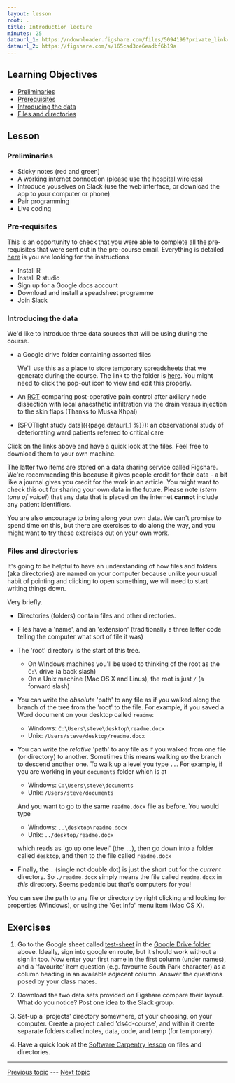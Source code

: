 ```yaml
---
layout: lesson
root: .
title: Introduction lecture
minutes: 25
dataurl_1: https://ndownloader.figshare.com/files/5094199?private_link=aff8f0912c76840c7526
dataurl_2: https://figshare.com/s/165cad3ce6eadbf6b19a
---
```


<!-- rename file with the lesson name replacing template -->

## Learning Objectives 

- [Preliminaries](#preliminaries)
- [Prerequisites](#prerequisites)
- [Introducing the data](#introducing-the-data)
- [Files and directories](#files-and-directories)

## Lesson 

<a name="preliminaries"></a>

### Preliminaries

- Sticky notes (red and green)
- A working internet connection (please use the hospital wireless)
- Introduce youselves on Slack (use the web interface, or download the app to your computer or phone)
- Pair programming
- Live coding

<a name="prerequisites"></a>

### Pre-requisites

This is an opportunity to check that you were able to complete all the pre-requisites that were sent out in the pre-course email. Everything is detailed [here](prerequisites.html) is you are looking for the instructions

- Install R
- Install R studio
- Sign up for a Google docs account
- Download and install a speadsheet programme
- Join Slack

<a name="introducing-the-data"></a>

### Introducing the data

We'd like to introduce three data sources that will be using during the course.

- a Google drive folder containing assorted files

    We'll use this as a place to store temporary spreadsheets that we generate during the course. The link to the folder is [here](https://drive.google.com/folderview?id=0B3BVcJzDgmuEbHlWU09kUVB6NjQ&usp=sharing). You might need to click the pop-out icon to view and edit this properly.

- An [RCT]({{page.dataurl_2%}}) comparing post-operative pain control after axillary node dissection with local anaesthetic infiltration via the drain versus injection to the skin flaps (Thanks to Muska Khpal)

- [SPOTlight study data]({{page.dataurl_1 %}}): an observational study of deteriorating ward patients referred to critical care

Click on the links above and have a quick look at the files. Feel free to download them to your own machine.

The latter two items are stored on a data sharing service called Figshare. We're recommending this because it gives people credit for their data - a bit like a journal gives you credit for the work in an article. You might want to check this out for sharing your own data in the future. Please note (_stern tone of voice!_) that any data that is placed on the internet **cannot** include any patient identifiers.

You are also encourage to bring along your own data. We can't promise to spend time on this, but there are exercises to do along the way, and you might want to try these exercises out on your own work.

<a name="files-and-directories"></a>

### Files and directories

It's going to be helpful to have an understanding of how files and folders (aka directories) are named on your computer because unlike your usual habit of pointing and clicking to open something, we will need to start writing things down.

Very briefly.

- Directories (folders) contain files and other directories.
- Files have a 'name', and an 'extension' (traditionally a three letter code telling the computer what sort of file it was)
- The 'root' directory is the start of this tree.
    + On Windows machines you'll be used to thinking of the root as the `C:\` drive (a back slash)
    + On a Unix machine (Mac OS X and Linus), the root is just `/` (a forward slash)
- You can write the _absolute_ 'path' to any file as if you walked along the branch of the tree from the 'root' to the file. For example, if you saved a Word document on your desktop called `readme`:
    + Windows: `C:\Users\steve\desktop\readme.docx`
    + Unix: `/Users/steve/desktop/readme.docx`
- You can write the _relative_ 'path' to any file as if you walked from one file (or directory) to another. Sometimes this means walking _up_ the branch to descend another one. To walk up a level you type `..`. For example, if you are working in your `documents` folder which is at 

    + Windows: `C:\Users\steve\documents`
    + Unix: `/Users/steve/documents`

    And you want to go to the same `readme.docx` file as before. You would type

    + Windows: `..\desktop\readme.docx`
    + Unix: `../desktop/readme.docx`

    which reads as 'go up one level' (the `..`), then go down into a folder called `desktop`, and then to the file called `readme.docx`
- Finally, the `.` (single not double dot) is just the short cut for the _current_ directory. So `./readme.docx` simply means the file called `readme.docx` in _this_ directory. Seems pedantic but that's computers for you!

You can see the path to any file or directory by right clicking and looking for properties (Windows), or using the 'Get Info' menu item (Mac OS X).


## Exercises

1. Go to the Google sheet called [test-sheet](https://docs.google.com/spreadsheets/d/1TwylPPhNmTCNjcZ1Xljg0_iPBP3HOsK7eloOrKATdCU/edit?usp=sharing) in the [Google Drive folder](https://drive.google.com/folderview?id=0B3BVcJzDgmuEbHlWU09kUVB6NjQ&usp=sharing) above.  Ideally, sign into google en route, but it should work without a sign in too. Now enter your first name in the first column (under names), and a 'favourite' item question (e.g. favourite South Park character) as a column heading in an available adjacent column. Answer the questions posed by your class mates.

2. Download the two data sets provided on Figshare compare their layout. What do you notice? Post one idea to the Slack group.

3. Set-up a 'projects' directory somewhere, of your choosing, on your computer. Create a project called 'ds4d-course', and within it create separate folders called notes, data, code, and temp (for temporary). 

4. Have a quick look at the [Software Carpentry lesson](http://swcarpentry.github.io/shell-novice/01-filedir.html) on files and directories.



---

[Previous topic](index.html) --- [Next topic](01-lesson-01-r-for-newbies.html)


